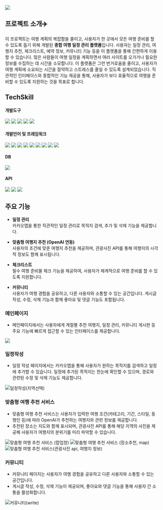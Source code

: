 <img src="https://capsule-render.vercel.app/api?type=rounded&color=0:87CEEB,100:B0E0E6&height=200&section=header&text=TRIPSET&fontSize=90&fontColor=FFFFFF" />
<h2> 프로젝트 소개✈️ </h2>

이 프로젝트는 여행 계획의 복잡함을 줄이고, 사용자가 한 곳에서 모든 여행 준비를 할 수 있도록 돕기 위해 개발된 **종합 여행 일정 관리 플랫폼**입니다. 사용자는 일정 관리, 여행지 추천, 체크리스트, 예약 정보, 커뮤니티 기능 등을 이 플랫폼을 통해 간편하게 이용할 수 있습니다. 많은 사람들이 여행 일정을 계획하면서 여러 사이트를 오가거나 필요한 정보를 수집하는 데 시간을 소모합니다. 이 플랫폼은 그런 번거로움을 줄이고, 사용자가 여행 계획에 소요되는 시간을 절약하고 스트레스를 줄일 수 있도록 설계되었습니다. 직관적인 인터페이스와 종합적인 기능 제공을 통해, 사용자가 보다 효율적으로 여행을 준비할 수 있도록 지원하는 것을 목표로 합니다.

<h2>TechSkill</h2>

<!-- 개발도구 -->
<div>
  <h4>개발도구</h4>
  <img src="https://img.shields.io/badge/JDK-007396?style=for-the-badge&logo=java&logoColor=white">
  <img src="https://img.shields.io/badge/Maven-C71A36?style=for-the-badge&logo=apache-maven&logoColor=white">
  <img src="https://img.shields.io/badge/Spring_Tool_Suite-6DB33F?style=for-the-badge&logo=spring&logoColor=white">
  <img src="https://img.shields.io/badge/SQLyog-003B57?style=for-the-badge&logo=mysql&logoColor=white">
  <img src="https://img.shields.io/badge/Visual_Studio_Code-007ACC?style=for-the-badge&logo=visual-studio-code&logoColor=white">
</div>

<!-- 개발언어 및 프레임워크 -->
<div>
  <h4>개발언어 및 프레임워크</h4>
  <img src="https://img.shields.io/badge/Java-007396?style=for-the-badge&logo=OpenJDK&logoColor=white">
  <img src="https://img.shields.io/badge/Python-3776AB?style=for-the-badge&logo=python&logoColor=white">
  <img src="https://img.shields.io/badge/HTML5-E34F26?style=for-the-badge&logo=html5&logoColor=white">
  <img src="https://img.shields.io/badge/CSS3-1572B6?style=for-the-badge&logo=css3&logoColor=white">
  <img src="https://img.shields.io/badge/JavaScript-F7DF1E?style=for-the-badge&logo=javascript&logoColor=black">
  <img src="https://img.shields.io/badge/jQuery-0769AD?style=for-the-badge&logo=jquery&logoColor=white">
  <img src="https://img.shields.io/badge/Tailwind_CSS-38B2AC?style=for-the-badge&logo=tailwind-css&logoColor=white">
  <img src="https://img.shields.io/badge/Spring_Boot-6DB33F?style=for-the-badge&logo=spring-boot&logoColor=white">
  <img src="https://img.shields.io/badge/JSP-007396?style=for-the-badge&logo=java&logoColor=white">
</div>

<!-- DB -->
<div>
  <h4>DB</h4>
  <img src="https://img.shields.io/badge/MySQL-4479A1?style=for-the-badge&logo=mysql&logoColor=white">
</div>

<!-- API -->
<div>
  <h4>API</h4>
  <img src="https://img.shields.io/badge/OpenAI-412991?style=for-the-badge&logo=openai&logoColor=white">
  <img src="https://img.shields.io/badge/카카오맵-FFCD00?style=for-the-badge&logo=kakao&logoColor=black">
  <img src="https://img.shields.io/badge/한국관광공사_관광사진_GW-00778C?style=for-the-badge&logoColor=white">
</div>


<h2>주요 기능</h2>

- **일정 관리**  
  카카오맵을 통한 직관적인 일정 관리로 목적지 검색, 추가 및 삭제 기능을 제공합니다.

- **맞춤형 여행지 추천 (OpenAI 연동)**  
  사용자의 조건에 맞춘 여행지 추천을 제공하며, 관광사진 API를 통해 여행지의 시각적 정보도 함께 표시됩니다.

- **체크리스트**  
  필수 여행 준비물 체크 기능을 제공하여, 사용자가 체계적으로 여행 준비를 할 수 있도록 지원합니다.
  
- **커뮤니티**  
  사용자가 여행 경험을 공유하고, 다른 사용자와 소통할 수 있는 공간입니다. 게시글 작성, 수정, 삭제 기능과 함께 좋아요 및 댓글 기능도 포함됩니다.
  
<h3>메인페이지</h3>

- 메인페이지에서는 사용자에게 계절별 추천 여행지, 일정 관리, 커뮤니티 게시판 등 주요 기능에 빠르게 접근할 수 있는 인터페이스를 제공합니다.

![](https://github.com/user-attachments/assets/797c8870-e2d7-40ca-bd3a-32e02317097e)



<h3>일정작성</h3>

- 일정 작성 페이지에서는 카카오맵을 통해 사용자가 원하는 목적지를 검색하고 일정에 추가할 수 있습니다. 일정에 추가된 목적지는 한눈에 확인할 수 있으며, 경로와 관련된 수정 및 삭제 기능도 제공합니다.

![일정작성(지역선택)](https://github.com/user-attachments/assets/b6ccd5b8-4704-47b9-8c6f-9f52b1b16ab5)

<h3>맞춤형 여행 추천 서비스</h3>

- 맞춤형 여행 추천 서비스는 사용자가 입력한 여행 조건(카테고리, 기간, 스타일, 동행인 등)에 따라 OpenAI가 추천하는 여행지와 관련 정보를 제공합니다. 
- 추천된 장소는 지도와 함께 표시되며, 관광사진 API를 통해 해당 지역의 사진을 제공해 사용자가 여행지의 분위기를 미리 파악할 수 있습니다.

![맞춤형 여행 추천 서비스 (팝업창)](https://github.com/user-attachments/assets/f020d3de-4139-475d-adc9-f89dd0800825)
![맟춤형 여행 추천 서비스 (장소추천, map)](https://github.com/user-attachments/assets/3a3f8d4f-8951-45e9-b464-92fc294ded7e)
![맞춤형 여행 추천 서비스(관광사진 api, 여행지 정보)](https://github.com/user-attachments/assets/dedaae4d-23aa-4e98-a798-6b5afcadd8ea)

<h3>커뮤니티</h3>

- 커뮤니티 페이지는 사용자가 여행 경험을 공유하고 다른 사용자와 소통할 수 있는 공간입니다.
- 게시글 작성, 수정, 삭제 기능이 제공되며, 좋아요와 댓글 기능을 통해 사용자 간 소통을 활성화합니다.

![커뮤니티(write)](https://github.com/user-attachments/assets/4f3e2bd5-6b06-4928-acdd-e5a0145b8ba9)

